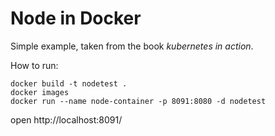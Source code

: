 # Node in Docker

Simple example, taken from the book _kubernetes in action_.



How to run:

```script
docker build -t nodetest .
docker images
docker run --name node-container -p 8091:8080 -d nodetest
```

open http://localhost:8091/
